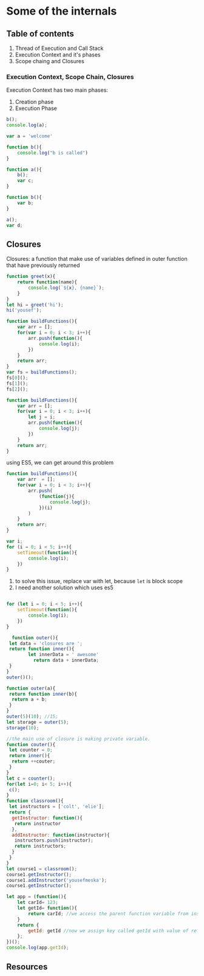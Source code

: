 # Some of the internals

## Table of contents

1. Thread of Execution and Call Stack
2. Execution Context and it's phases
3. Scope chaing and Closures

### Execution Context, Scope Chain, Closures

Execution Context has two main phases:

1. Creation phase
2. Execution Phase

```js
b();
console.log(a);

var a = 'welcome'

function b(){
    console.log("b is called")
}
```

```js
function a(){
    b();
    var c;
}

function b(){
    var b;
}

a();
var d;
```

## Closures

Closures: a function that make use of variables defined in outer function that have previously returned

```js
function greet(x){
    return function(name){
        console.log(`${x}, {name}`);
    }
}
let hi = greet('hi');
hi('yousef');
```

```js
function buildFunctions(){
    var arr = [];
    for(var i = 0; i < 3; i++){
        arr.push(function(){
            console.log(i);
        })
    }
    return arr;
}
var fs = buildFunctions();
fs[0]();
fs[1]();
fs[2]();
```

```js
function buildFunctions(){
    var arr = [];
    for(var i = 0; i < 3; i++){
        let j = i;
        arr.push(function(){
            console.log(j);
        })
    }
    return arr;
}
```

using ES5, we can get around this problem

```js
function buildFunctions(){
    var arr  = [];
    for(var i = 0; i < 3; i++){
        arr.push(
            (function(j){
                console.log(j);
            })(i)
        )
    }
    return arr;
}
```

```js
var i;
for (i = 0; i < 5; i++){
    setTimeout(function(){
        console.log(i);
    })
}
```

1. to solve this issue, replace var with let, because `let` is block scope
2. I need another solution which uses es5

```js

for (let i = 0; i < 5; i++){
    setTimeout(function(){
        console.log(i);
    })
}
```

```js
  function outer(){
 let data = 'closures are ';
 return function inner(){
        let innerData = ' awesome'
          return data + innerData;
 }
}
outer()();

function outer(a){
 return function inner(b){
  return a + b;
 }
}
outer(5)(10); //15;
let storage = outer(5);
storage(10);

//the main use of closure is making private variable.
function couter(){
 let counter = 0;
 return inner(){
  return ++couter;
 }
}
let c = counter();
for(let i=0; i< 5; i++){
 c();
}
function classroom(){
 let instructors = ['colt', 'elie'];
 return {
  getInstructor: function(){
   return instructor
  },
  addInstructor: function(instructor){
   instructors.push(instructor);
   return instructors;
  }
 }
}
let course1 = classroom();
course1.getInstructor();
course1.addInstructor('yousefmeska');
course1.getInstructor();
```

```js
let app = (function(){
    let carId= 123;
    let getId= function(){
        return carId; //we access the parent function variable from inside the child function
    }
    return {
        getId: getId //now we assign key called getId with value of reference to getId function, we must refernce somehow the child function and connect it with the parent to get access to it
    };
})();
console.log(app.getId);
```

## Resources
